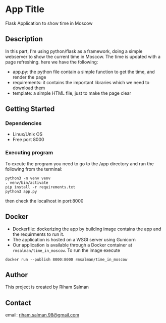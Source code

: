# App Title

Flask Application to show time in Moscow

## Description

In this part, I'm using python/flask as a framework, doing a simple webserver to show the current time in Moscow. The time is updated with a page refreshing.
here we have the following:
* app.py: the python file contain a simple function to get the time, and render the page
* requirements: it contains the important libraries which we need to download them
* template: a simple HTML file, just to make the page clear


## Getting Started

### Dependencies

* Linux/Unix OS
* Free port 8000

### Executing program
To excute the program you need to go to the  /app directory and run the following from the terminal:

```
python3 -m venv venv
. venv/bin/activate
pip install -r requirements.txt
python3 app.py
```

then check the localhost in port:8000

## Docker

- Dockerfile: dockerizing the app by building image contains the app and the requirments to run it.
- The application is hosted on a WSGI server using Gunicorn
- Our application is available through a Docker container at `rmsalman/time_in_moscow`. To run the image execute
```
docker run --publish 8000:8000 rmsalman/time_in_moscow
```


## Author 
This project is created by Riham Salman

## Contact 
email: riham.salman.98@gmail.com

